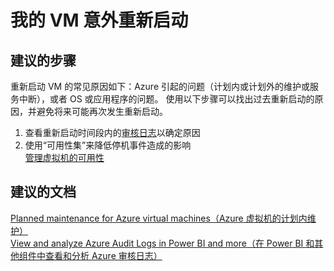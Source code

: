 <properties 
    pageTitle="My VM restarted unexpectedly"
    description="我的 VM 意外重新启动"
    service="microsoft.compute"
    resource="virtualmachines"
    authors="kasparks"
    displayOrder="8"
    selfHelpType="resource"
    supportTopicIds="32411816"
    resourceTags="windows, linux"    
    productPesIds="14749"
    cloudEnvironments="public"
/>

    

# 我的 VM 意外重新启动

## **建议的步骤**
重新启动 VM 的常见原因如下：Azure 引起的问题（计划内或计划外的维护或服务中断），或者 OS 或应用程序的问题。 使用以下步骤可以找出过去重新启动的原因，并避免将来可能再次发生重新启动。

1. 查看重新启动时间段内的[审核日志](data-blade:Microsoft_Azure_Insights.AzureDiagnosticsBladeWithParameter)以确定原因
2. 使用“可用性集”来降低停机事件造成的影响 <br>
[管理虚拟机的可用性 ](https://azure.microsoft.com/documentation/articles/virtual-machines-manage-availability/)

## **建议的文档**
[Planned maintenance for Azure virtual machines（Azure 虚拟机的计划内维护）](https://azure.microsoft.com/documentation/articles/virtual-machines-planned-maintenance/) <br>
[View and analyze Azure Audit Logs in Power BI and more（在 Power BI 和其他组件中查看和分析 Azure 审核日志）](https://azure.microsoft.com/blog/analyze-azure-audit-logs-in-powerbi-more/)



<!--HONumber=Jul16_HO2-->


